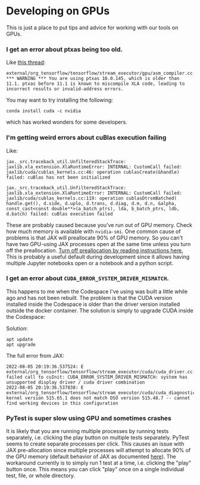 # Developing on GPUs

This is just a place to put tips and advice for working with our tools on GPUs.

### I get an error about ptxas being too old.

Like [this thread](https://github.com/google/jax/discussions/10327):

```
external/org_tensorflow/tensorflow/stream_executor/gpu/asm_compiler.cc:111] *** WARNING *** You are using ptxas 10.0.145, which is older than 11.1. ptxas before 11.1 is known to miscompile XLA code, leading to incorrect results or invalid-address errors.
```

You may want to try installing the following:
```
conda install cuda -c nvidia
```
which has worked wonders for some developers.


### I'm getting weird errors about cuBlas execution failing

Like:

```
jax._src.traceback_util.UnfilteredStackTrace: jaxlib.xla_extension.XlaRuntimeError: INTERNAL: CustomCall failed: jaxlib/cuda/cublas_kernels.cc:46: operation cublasCreate(&handle) failed: cuBlas has not been initialized
```

```
jax._src.traceback_util.UnfilteredStackTrace: jaxlib.xla_extension.XlaRuntimeError: INTERNAL: CustomCall failed: jaxlib/cuda/cublas_kernels.cc:119: operation cublasDtrsmBatched( handle.get(), d.side, d.uplo, d.trans, d.diag, d.m, d.n, &alpha, const_cast<const double**>(a_batch_ptrs), lda, b_batch_ptrs, ldb, d.batch) failed: cuBlas execution failed
```

These are probably caused because you've run out of GPU memory. Check how much memory is available with `nvidia-smi`. One common cause of problems is that JAX will preallocate 90\% of GPU memory. So you can't have two GPU-using JAX processes open at the same time unless you turn off the preallocation. [Turn off preallocation by reading instructions here.](https://jax.readthedocs.io/en/latest/gpu_memory_allocation.html) This is probably a useful default during development since it allows having multiple Jupyter notebooks open or a notebook and a python script.

### I get an error about `CUDA_ERROR_SYSTEM_DRIVER_MISMATCH`.

This happens to me when the Codespace I've using was built a little while ago and has not been rebuilt. The problem is that the CUDA version installed inside the Codespace is older than the driver version installed outside the docker container. The solution is simply to upgrade CUDA inside the Codespace:

Solution:
```
apt update
apt upgrade
```

The full error from JAX:
```
2022-08-05 20:19:36.537524: E external/org_tensorflow/tensorflow/stream_executor/cuda/cuda_driver.cc:265] failed call to cuInit: CUDA_ERROR_SYSTEM_DRIVER_MISMATCH: system has unsupported display driver / cuda driver combination
2022-08-05 20:19:36.537838: E external/org_tensorflow/tensorflow/stream_executor/cuda/cuda_diagnostics.cc:313] kernel version 515.65.1 does not match DSO version 515.48.7 -- cannot find working devices in this configuration
```

### PyTest is super slow using GPU and sometimes crashes

It is likely that you are running multiple processes
by running tests separately, i.e. clicking the play button
on multiple tests separately.
PyTest seems to create separate processes per click.
This causes an issue with JAX pre-allocation since
multiple processes will attempt to allocate 90% of the GPU memory
(default behavior of JAX as documented [here](https://jax.readthedocs.io/en/latest/gpu_memory_allocation.html)).
The workaround currently is to simply run 1 test at a time,
i.e. clicking the "play" button once.
This means you can click "play" once on a single individual test,
file, or whole directory.
